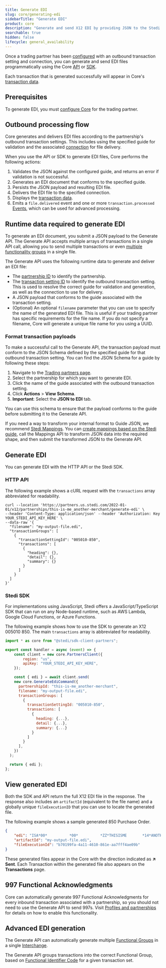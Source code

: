 ```yaml
---
title: Generate EDI
slug: core/generating-edi
sidebarTitle: "Generate EDI"
product: core
description: "Generate and send X12 EDI by providing JSON to the Stedi Core API or SDK."
searchable: true
hidden: false
lifecycle: general_availability
---
```


Once a trading partner has been [configured](configuration) with an outbound transaction setting and connection, you can generate and send EDI files programmatically using the Core [API](#http-api) or [SDK](#stedi-sdk).

Each transaction that is generated successfully will appear in Core's [transaction data](transaction-data).

## Prerequisites

To generate EDI, you must [configure Core](configuration) for the trading partner.

## Outbound processing flow

Core generates and delivers EDI files according to the partnership's outbound transaction settings. This includes using the specified guide for validation and the associated [connection](configuration/connections) for file delivery.

When you use the API or SDK to generate EDI files, Core performs the following actions:

1. Validates the JSON against the configured guide, and returns an error if validation is not successful.
1. Generates an EDI document that conforms to the specified guide.
1. Persists the JSON payload and resulting EDI file.
1. Delivers the EDI file to the specified connection.
1. Displays the [transaction data](/docs/core/transaction-data).
1. Emits a `file.delivered` event and one or more `transaction.processed` [Events](/docs/events/event-types), which can be used for advanced processing.

## Runtime data required to generate EDI

To generate an EDI document, you submit a JSON payload to the Generate API. The Generate API accepts multiple arrays of transactions in a single API call, allowing you to send multiple transactions or even [multiple functionality groups](#advanced-edi-generation) in a single file.

The Generate API uses the following runtime data to generate and deliver an EDI file:

- The [partnership ID](configuration/profiles-and-partnerships) to identify the partnership.
- The [transaction setting ID](configuration/transaction-settings) to identify the outbound transaction setting. This is used to resolve the correct guide for validation and generation, as well as the connection to use for delivery.
- A JSON payload that conforms to the guide associated with the transaction setting.
- (Optional) An optional `filename` parameter that you can use to specify the name of the generated EDI file. This is useful if your trading partner has specific requirements for the file name. If you do not specify a filename, Core will generate a unique file name for you using a UUID.

### Format transaction payloads

To make a successful call to the Generate API, the transaction payload must conform to the JSON Schema defined by the specified guide for that outbound transaction setting. You can find the JSON Schema for a guide by following these steps:

1. Navigate to the [Trading partners page](configuration/profiles-and-partnerships).
1. Select the partnership for which you want to generate EDI.
1. Click the name of the guide associated with the outbound transaction setting.
1. Click **Actions** > **View Schema**.
1. **Important**: Select the **JSON to EDI** tab.

You can use this schema to ensure that the payload conforms to the guide before submitting it to the Generate API.

If you need a way to transform your internal format to Guide JSON, we recommend [Stedi Mappings](/docs/cloud/mappings). You can [create mappings based on the Stedi guide](/docs/core/guides/create-a-mapping-from-a-stedi-guide), call the Mappings API to transform JSON data into the required shape, and then submit the transformed JSON to the Generate API.

## Generate EDI

You can generate EDI with the HTTP API or the Stedi SDK.

### HTTP API

The following example shows a cURL request with the `transactions` array abbreviated for readability.

```shell
curl --location 'https://partners.us.stedi.com/2022-01-01/x12/partnerships/this-is-me_another-merchant/generate-edi' \
--header 'Content-Type: application/json' --header 'Authorization: Key YOUR_STEDI_API_KEY_HERE' \
--data-raw '{
  "filename": "my-output-file.edi",
  "transactionGroups": [
    {
      "transactionSettingId": "005010-850",
      "transactions": [
        {
          "heading": {},
          "detail": {},
          "summary": {}
        }
      ]
    }
  ]
}'
```

### Stedi SDK

For implementations using JavaScript, Stedi offers a JavaScript/TypeScript SDK that can run on any Node-based runtime, such as AWS Lambda, Google Cloud Functions, or Azure Functions.

The following example shows how to use the SDK to generate an X12 005010 850. The main `transactions` array is abbreviated for readability.

```javascript
import * as core from "@stedi/sdk-client-partners";

export const handler = async (event) => {
	const client = new core.PartnersClient({
		region: "us",
		apiKey: "YOUR_STEDI_API_KEY_HERE",
	});

	const { edi } = await client.send(
    new core.GenerateEdiCommand({
      partnershipId: "this-is-me_another-merchant",
      filename: "my-output-file.edi",
      transactionGroups: [
        {
          transactionSettingId: "005010-850",
          transactions: [
            {
              heading: {...},
              detail: {...},
              summary: {...}
            }
          ]
        }
      ],
    })
  );

  return { edi };
};
```

## View generated EDI

Both the SDK and API return the full X12 EDI file in the response. The response also includes an `artifactId` (equivalent to the file name) and a globally unique `fileExecutionID` that you can use to locate the generated file.

The following example shows a sample generated 850 Purchase Order.

```json
{
    "edi": "ISA*00*          *00*          *ZZ*THISISME       *14*ANOTHERMERCH   *230628*1159*U*00501*000000024*1*T*>~GS*PO*MINE*MYAPPID*20230628*115907*000000024*X*005010~ST*850*0001~BEG*00*DS*365465413**20220830~REF*CO*ACME-4567~REF*ZZ*Thank you for your business~PER*OC*Marvin Acme*TE*973-555-1212*EM*marvin@acme.com~TD5****ZZ*FHD~N1*ST*Wile E Coyote*92*123~N3*111 Canyon Court~N4*Phoenix*AZ*85001*US~PO1*item-1*0008*EA*400**VC*VND1234567*SK*ACM/8900-400~PID*F****400 pound anvil~PO1*item-2*0004*EA*125**VC*VND000111222*SK*ACM/1100-001~PID*F****Detonator~CTT*2~AMT*TT*3700~SE*16*0001~GE*1*000000024~IEA*1*000000024~",
    "artifactId": "my-output-file.edi",
    "fileExecutionId": "b70199fa-4a11-4610-861e-aa7fff4ae09b"
}
```

These generated files appear in the Core with the direction indicated as **↗ Sent**. Each Transaction within the generated file also appears on the **Transactions** page.

## 997 Functional Acknowledgments

Core can automatically generate 997 Functional Acknowledgments for every inbound transaction associated with a partnership, so you should not need to use the Generate API to send 997s. Visit [Profiles and partnerships](configuration/profiles-and-partnerships) for details on how to enable this functionality.

## Advanced EDI generation

The Generate API can automatically generate multiple [Functional Groups](https://www.stedi.com/edi/x12/segment/GS) in a single [Interchange](https://www.stedi.com/edi/x12/segment/ISA).

The Generate API groups transactions into the correct Functional Group, based on [Functional Identifier Code](https://www.stedi.com/edi/x12/element/479) for a given transaction set.
